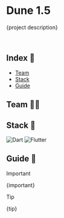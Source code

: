 # Dune 1.5
{project description}

<br>

## Index 📑
- [Team](https://github.com/KYH-code/readme_template?tab=readme-ov-file#team-)
- [Stack](https://github.com/KYH-code/readme_template?tab=readme-ov-file#stack-)
- [Guide](https://github.com/KYH-code/readme_template?tab=readme-ov-file#guide-)

## Team 🧑‍💼

## Stack 🔧
![Dart](https://img.shields.io/badge/Dart-0175C2?style=for-the-badge&logo=dart&logoColor=white)
![Flutter](https://img.shields.io/badge/Flutter-02569B?style=for-the-badge&logo=flutter&logoColor=white)

## Guide 📢
> [!IMPORTANT]   
> {important}

> [!TIP]
> {tip}

<!--
> [!note]
> {note}

> [!abstract]
> {abstract}

> [!summary]
> {summary}

> [!tldr]
> {tldr}

> [!info]
> {info}

> [!todo]
> {todo}

> [!tip]
> {tip}

> [!hint]
> {hint}

> [!important]
> {important}

> [!success]
> {success}

> [!check]
> {check}

> [!done]
> {done}

> [!question]
> {question}

> [!help]
> {help}

> [!faq]
> {faq}

> [!warning]
> {warning}

> [!caution]
> {caution}

> [!attention]
> {attention}

> [!failure]
> {failure}

> [!fail]
> {fail}

> [!missing]
> {missing}

> [!danger]
> {danger}

> [!error]
> {error}

> [!bug]
> {bug}

> [!example]
> {example}

> [!quote]
> {quote}

> [!cite]
> {cite}
-->
